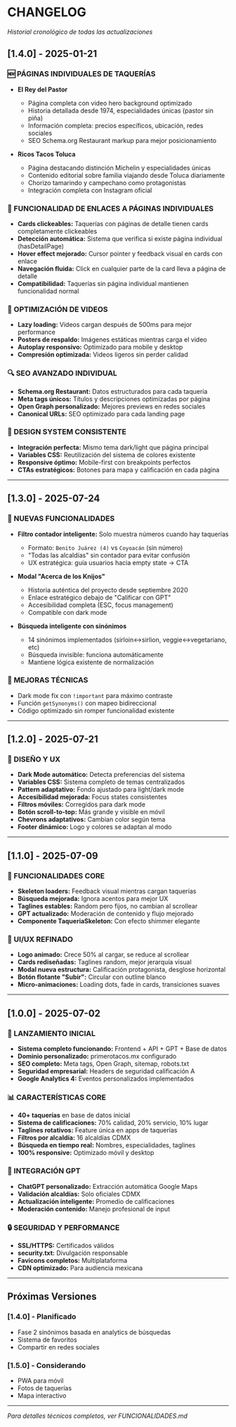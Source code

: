 # CHANGELOG
*Historial cronológico de todas las actualizaciones*

## [1.4.0] - 2025-01-21
### 🆕 PÁGINAS INDIVIDUALES DE TAQUERÍAS
- **El Rey del Pastor**
  - Página completa con video hero background optimizado
  - Historia detallada desde 1974, especialidades únicas (pastor sin piña)
  - Información completa: precios específicos, ubicación, redes sociales
  - SEO Schema.org Restaurant markup para mejor posicionamiento
  
- **Ricos Tacos Toluca**
  - Página destacando distinción Michelin y especialidades únicas
  - Contenido editorial sobre familia viajando desde Toluca diariamente
  - Chorizo tamarindo y campechano como protagonistas
  - Integración completa con Instagram oficial

### 🔗 FUNCIONALIDAD DE ENLACES A PÁGINAS INDIVIDUALES
- **Cards clickeables:** Taquerías con páginas de detalle tienen cards completamente clickeables
- **Detección automática:** Sistema que verifica si existe página individual (hasDetailPage)
- **Hover effect mejorado:** Cursor pointer y feedback visual en cards con enlace
- **Navegación fluida:** Click en cualquier parte de la card lleva a página de detalle
- **Compatibilidad:** Taquerías sin página individual mantienen funcionalidad normal

### 🎥 OPTIMIZACIÓN DE VIDEOS
- **Lazy loading:** Videos cargan después de 500ms para mejor performance
- **Posters de respaldo:** Imágenes estáticas mientras carga el video
- **Autoplay responsivo:** Optimizado para mobile y desktop
- **Compresión optimizada:** Videos ligeros sin perder calidad

### 🔍 SEO AVANZADO INDIVIDUAL
- **Schema.org Restaurant:** Datos estructurados para cada taquería
- **Meta tags únicos:** Títulos y descripciones optimizadas por página
- **Open Graph personalizado:** Mejores previews en redes sociales
- **Canonical URLs:** SEO optimizado para cada landing page

### 🎨 DESIGN SYSTEM CONSISTENTE
- **Integración perfecta:** Mismo tema dark/light que página principal
- **Variables CSS:** Reutilización del sistema de colores existente
- **Responsive óptimo:** Mobile-first con breakpoints perfectos
- **CTAs estratégicos:** Botones para mapa y calificación en cada página

---

## [1.3.0] - 2025-07-24
### 🎯 NUEVAS FUNCIONALIDADES
- **Filtro contador inteligente:** Solo muestra números cuando hay taquerías
  - Formato: `Benito Juárez (4)` vs `Coyoacán` (sin número)
  - "Todas las alcaldías" sin contador para evitar confusión
  - UX estratégica: guía usuarios hacia empty state → CTA

- **Modal "Acerca de los Knijos"**
  - Historia auténtica del proyecto desde septiembre 2020
  - Enlace estratégico debajo de "Calificar con GPT"
  - Accesibilidad completa (ESC, focus management)
  - Compatible con dark mode

- **Búsqueda inteligente con sinónimos**
  - 14 sinónimos implementados (sirloin↔sirlion, veggie↔vegetariano, etc)
  - Búsqueda invisible: funciona automáticamente
  - Mantiene lógica existente de normalización

### 🔧 MEJORAS TÉCNICAS
- Dark mode fix con `!important` para máximo contraste
- Función `getSynonyms()` con mapeo bidireccional
- Código optimizado sin romper funcionalidad existente

---

## [1.2.0] - 2025-07-21
### 🎨 DISEÑO Y UX
- **Dark Mode automático:** Detecta preferencias del sistema
- **Variables CSS:** Sistema completo de temas centralizados
- **Pattern adaptativo:** Fondo ajustado para light/dark mode
- **Accesibilidad mejorada:** Focus states consistentes
- **Filtros móviles:** Corregidos para dark mode
- **Botón scroll-to-top:** Más grande y visible en móvil
- **Chevrons adaptativos:** Cambian color según tema
- **Footer dinámico:** Logo y colores se adaptan al modo

---

## [1.1.0] - 2025-07-09
### 🔄 FUNCIONALIDADES CORE
- **Skeleton loaders:** Feedback visual mientras cargan taquerías
- **Búsqueda mejorada:** Ignora acentos para mejor UX
- **Taglines estables:** Random pero fijos, no cambian al scrollear
- **GPT actualizado:** Moderación de contenido y flujo mejorado
- **Componente TaqueriaSkeleton:** Con efecto shimmer elegante

### 🎯 UI/UX REFINADO
- **Logo animado:** Crece 50% al cargar, se reduce al scrollear
- **Cards rediseñadas:** Taglines random, mejor jerarquía visual
- **Modal nueva estructura:** Calificación protagonista, desglose horizontal
- **Botón flotante "Subir":** Circular con outline blanco
- **Micro-animaciones:** Loading dots, fade in cards, transiciones suaves

---

## [1.0.0] - 2025-07-02
### 🚀 LANZAMIENTO INICIAL
- **Sistema completo funcionando:** Frontend + API + GPT + Base de datos
- **Dominio personalizado:** primerotacos.mx configurado
- **SEO completo:** Meta tags, Open Graph, sitemap, robots.txt
- **Seguridad empresarial:** Headers de seguridad calificación A
- **Google Analytics 4:** Eventos personalizados implementados

### 📊 CARACTERÍSTICAS CORE
- **40+ taquerías** en base de datos inicial
- **Sistema de calificaciones:** 70% calidad, 20% servicio, 10% lugar
- **Taglines rotativos:** Feature única en apps de taquerías
- **Filtros por alcaldía:** 16 alcaldías CDMX
- **Búsqueda en tiempo real:** Nombres, especialidades, taglines
- **100% responsive:** Optimizado móvil y desktop

### 🤖 INTEGRACIÓN GPT
- **ChatGPT personalizado:** Extracción automática Google Maps
- **Validación alcaldías:** Solo oficiales CDMX
- **Actualización inteligente:** Promedio de calificaciones
- **Moderación contenido:** Manejo profesional de input

### 🔒 SEGURIDAD Y PERFORMANCE
- **SSL/HTTPS:** Certificados válidos
- **security.txt:** Divulgación responsable
- **Favicons completos:** Multiplataforma
- **CDN optimizado:** Para audiencia mexicana

---

## Próximas Versiones

### [1.4.0] - Planificado
- Fase 2 sinónimos basada en analytics de búsquedas
- Sistema de favoritos
- Compartir en redes sociales

### [1.5.0] - Considerando
- PWA para móvil
- Fotos de taquerías
- Mapa interactivo

---
*Para detalles técnicos completos, ver FUNCIONALIDADES.md*